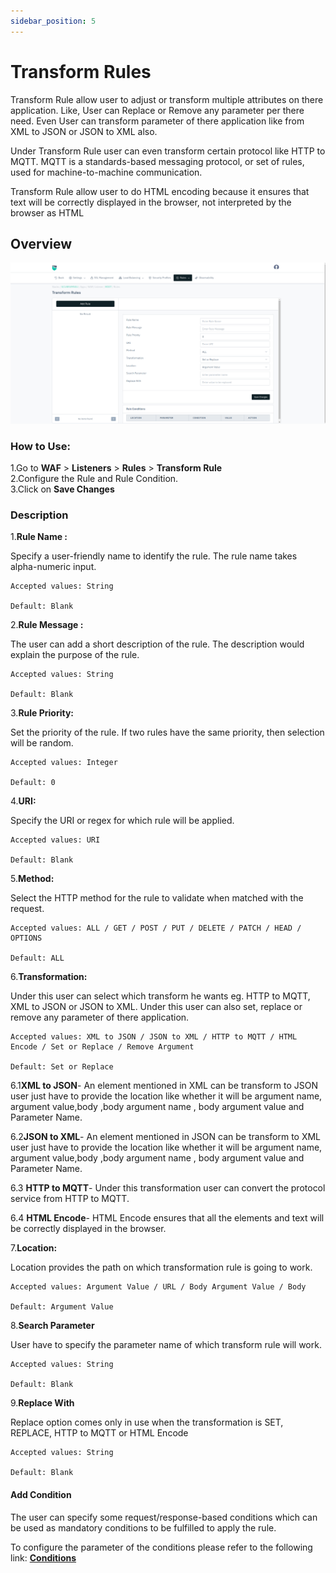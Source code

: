 ```yaml
---
sidebar_position: 5
---
```


# Transform Rules 

Transform Rule allow user to adjust or transform multiple attributes on there application. Like, User can Replace or Remove any parameter per there need. Even User can transform parameter of there application like from XML to JSON or JSON to XML also.

Under Transform Rule user can even transform certain protocol like HTTP to MQTT. MQTT is a standards-based messaging protocol, or set of rules, used for machine-to-machine communication.

Transform Rule allow user to do HTML encoding because it ensures that text will be correctly displayed in the browser, not interpreted by the browser as HTML

## Overview 

![transformrule](/img/waf/v8/docs/waf_transform.png)

### How to Use:

1.Go to **WAF** > **Listeners** > **Rules** > **Transform Rule**  
2.Configure the Rule and Rule Condition.  
3.Click on **Save Changes**

### Description 

1.**Rule Name :**

Specify a user-friendly name to identify the rule. The rule name takes alpha-numeric input.

    Accepted values: String

    Default: Blank  

2.**Rule Message :**

The user can add a short description of the rule. The description would explain the purpose of the rule.

    Accepted values: String

    Default: Blank  

3.**Rule Priority:** 

Set the priority of the rule. If two rules have the same priority, then selection will be random.

    Accepted values: Integer

    Default: 0 

4.**URI:**

Specify the URI or regex for which rule will be applied. 

    Accepted values: URI

    Default: Blank  

5.**Method:**

Select the HTTP method for the rule to validate when matched with the request.

    Accepted values: ALL / GET / POST / PUT / DELETE / PATCH / HEAD / OPTIONS

    Default: ALL  

6.**Transformation:**

Under this user can select which transform he wants eg. HTTP to MQTT, XML to JSON or JSON to XML. Under this user can also set, replace or remove any parameter of there application.
     
    Accepted values: XML to JSON / JSON to XML / HTTP to MQTT / HTML Encode / Set or Replace / Remove Argument

    Default: Set or Replace  

 6.1**XML to JSON**- An element mentioned in XML can be transform to JSON user just have to provide the location like whether it will be argument name, argument value,body ,body argument name , body argument value and Parameter Name.

 6.2**JSON to XML**- An element mentioned in JSON can be transform to XML user just have to provide the location like whether it will be argument name, argument value,body ,body argument name , body argument value and Parameter Name.

 6.3 **HTTP to MQTT**- Under this transformation user can convert the protocol service from HTTP to MQTT.

 6.4 **HTML Encode**- HTML Encode ensures that all the elements and text will be correctly displayed in the browser.

7.**Location:**

Location provides the path on which transformation rule is going to work.

    Accepted values: Argument Value / URL / Body Argument Value / Body

    Default: Argument Value  

8.**Search Parameter**

User have to specify the parameter name of which transform rule will work.

    Accepted values: String

    Default: Blank  

9.**Replace With**

Replace option comes only in use when the transformation is SET, REPLACE, HTTP to MQTT or HTML Encode

    Accepted values: String

    Default: Blank  

#### **Add Condition**

The user can specify some request/response-based conditions which can be used as mandatory conditions to be fulfilled to apply the rule.

To configure the parameter of the conditions please refer to the following link: [**Conditions**](/v8/enterprise/waf/listener/rules/ruleCond)